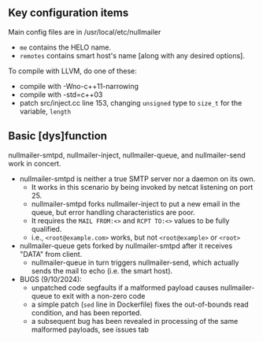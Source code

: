 ## Key configuration items

Main config files are in /usr/local/etc/nullmailer
- `me` contains the HELO name.
- `remotes` contains smart host's name [along with any desired options].

To compile with LLVM, do one of these:
- compile with -Wno-c++11-narrowing
- compile with -std=c++03
- patch src/inject.cc line 153, changing `unsigned` type to `size_t` for the variable, `length`

## Basic [dys]function

nullmailer-smtpd, nullmailer-inject, nullmailer-queue, and nullmailer-send work in concert.
- nullmailer-smtpd is neither a true SMTP server nor a daemon on its own.
  - It works in this scenario by being invoked by netcat listening on port 25.
  - nullmailer-smtpd forks nullmailer-inject to put a new email in the queue, but error handling characteristics are poor.
  - It requires the `MAIL FROM:<>` and `RCPT TO:<>` values to be fully qualified.
  - i.e., `<root@example.com>` works, but not `<root@example>` or `<root>`
- nullmailer-queue gets forked by nullmailer-smtpd after it receives "DATA" from client.
  - nullmailer-queue in turn triggers nullmailer-send, which actually sends the mail to echo (i.e. the smart host).
- BUGS (9/10/2024):
  - unpatched code segfaults if a malformed payload causes nullmailer-queue to exit with a non-zero code
  - a simple patch (`sed` line in Dockerfile) fixes the out-of-bounds read condition, and has been reported.
  - a subsequent bug has been revealed in processing of the same malformed payloads, see issues tab
